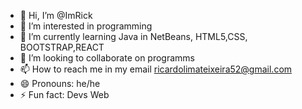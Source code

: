- 👋 Hi, I’m @ImRick
- 👀 I’m interested in programming
- 🌱 I’m currently learning Java in NetBeans, HTML5,CSS, BOOTSTRAP,REACT
- 💞️ I’m looking to collaborate on programms
- 📫 How to reach me in my email ricardolimateixeira52@gmail.com
- 😄 Pronouns: he/he
- ⚡ Fun fact: Devs Web

<!---
ImRick/ImRick is a ✨ special ✨ repository because its `README.md` (this file) appears on your GitHub profile.
You can click the Preview link to take a look at your changes.
--->
